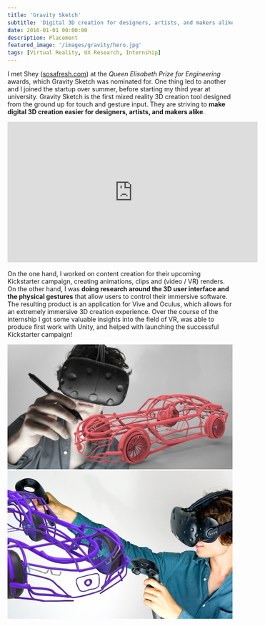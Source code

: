 ```yaml
---
title: 'Gravity Sketch'
subtitle: 'Digital 3D creation for designers, artists, and makers alike'
date: 2016-01-01 00:00:00
description: Placement
featured_image: '/images/gravity/hero.jpg'
tags: [Virtual Reality, UX Research, Internship]
---
```


I met Shey ([sosafresh.com](https://www.sosafresh.com)) at the *Queen Elisabeth Prize for Engineering* awards, which Gravity Sketch was nominated for. One thing led to another and I joined the startup over summer, before starting my third year at university. Gravity Sketch is the first mixed reality 3D creation tool designed from the ground up for touch and gesture input. They are striving to **make digital 3D creation easier for designers, artists, and makers alike**.

<iframe width="560" height="315" src="https://www.youtube.com/embed/N1RMaav-mSM?controls=0" title="YouTube video player" frameborder="0" allow="accelerometer; autoplay; clipboard-write; encrypted-media; gyroscope; picture-in-picture; web-share" allowfullscreen></iframe>

On the one hand, I worked on content creation for their upcoming Kickstarter campaign, creating animations, clips and (video / VR) renders. On the other hand, I was **doing research around the 3D user interface and the physical gestures** that allow users to control their immersive software. The resulting product is an application for Vive and Oculus, which allows for an extremely immersive 3D creation experience. Over the course of the internship I got some valuable insights into the field of VR, was able to produce first work with Unity, and helped with launching the successful Kickstarter campaign! 

<div class="gallery" data-columns="2">
	<img src="/images/gravity/hero.jpg" />
	<img src="/images/gravity/1.jpg" />
</div>
